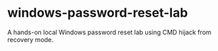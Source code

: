 # windows-password-reset-lab
A hands-on local Windows password reset lab using CMD hijack from recovery mode.
